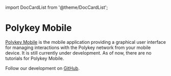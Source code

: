 import DocCardList from '@theme/DocCardList';

# Polykey Mobile

[Polykey Mobile](https://github.com/MatrixAI/Polykey-Mobile) is the mobile
application providing a graphical user interface for managing interactions with
the Polykey network from your mobile device. It is still currently under
development. As of now, there are no tutorials for Polykey Mobile.

Follow our development on [GitHub](https://github.com/MatrixAI/Polykey-Mobile).

<DocCardList />

